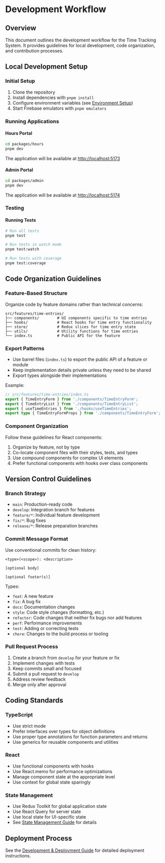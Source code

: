 # Development Workflow

## Overview

This document outlines the development workflow for the Time Tracking System. It provides guidelines for local development, code organization, and contribution processes.

## Local Development Setup

### Initial Setup

1. Clone the repository
2. Install dependencies with `pnpm install`
3. Configure environment variables (see [Environment Setup](../env/setup.md))
4. Start Firebase emulators with `pnpm emulators`

### Running Applications

#### Hours Portal

```bash
cd packages/hours
pnpm dev
```

The application will be available at <http://localhost:5173>

#### Admin Portal

```bash
cd packages/admin
pnpm dev
```

The application will be available at <http://localhost:5174>

### Testing

#### Running Tests

```bash
# Run all tests
pnpm test

# Run tests in watch mode
pnpm test:watch

# Run tests with coverage
pnpm test:coverage
```

## Code Organization Guidelines

### Feature-Based Structure

Organize code by feature domains rather than technical concerns:

```
src/features/time-entries/
├── components/        # UI components specific to time entries
├── hooks/             # React hooks for time entry functionality
├── store/             # Redux slices for time entry state
├── utils/             # Utility functions for time entries
└── index.ts           # Public API for the feature
```

### Export Patterns

- Use barrel files (`index.ts`) to export the public API of a feature or module
- Keep implementation details private unless they need to be shared
- Export types alongside their implementations

Example:

```typescript
// src/features/time-entries/index.ts
export { TimeEntryForm } from './components/TimeEntryForm';
export { TimeEntryList } from './components/TimeEntryList';
export { useTimeEntries } from './hooks/useTimeEntries';
export type { TimeEntryFormProps } from './components/TimeEntryForm';
```

### Component Organization

Follow these guidelines for React components:

1. Organize by feature, not by type
2. Co-locate component files with their styles, tests, and types
3. Use compound components for complex UI elements
4. Prefer functional components with hooks over class components

## Version Control Guidelines

### Branch Strategy

- `main`: Production-ready code
- `develop`: Integration branch for features
- `feature/*`: Individual feature development
- `fix/*`: Bug fixes
- `release/*`: Release preparation branches

### Commit Message Format

Use conventional commits for clean history:

```
<type>(<scope>): <description>

[optional body]

[optional footer(s)]
```

Types:
- `feat`: A new feature
- `fix`: A bug fix
- `docs`: Documentation changes
- `style`: Code style changes (formatting, etc.)
- `refactor`: Code changes that neither fix bugs nor add features
- `perf`: Performance improvements
- `test`: Adding or correcting tests
- `chore`: Changes to the build process or tooling

### Pull Request Process

1. Create a branch from `develop` for your feature or fix
2. Implement changes with tests
3. Keep commits small and focused
4. Submit a pull request to `develop`
5. Address review feedback
6. Merge only after approval

## Coding Standards

### TypeScript

- Use strict mode
- Prefer interfaces over types for object definitions
- Use proper type annotations for function parameters and returns
- Use generics for reusable components and utilities

### React

- Use functional components with hooks
- Use React.memo for performance optimizations
- Manage component state at the appropriate level
- Use context for global state sparingly

### State Management

- Use Redux Toolkit for global application state
- Use React Query for server state
- Use local state for UI-specific state
- See [State Management Guide](../main_readme/state-management-guide.md) for details

## Deployment Process

See the [Development & Deployment Guide](../main_readme/development-deployment-guide.md) for detailed deployment instructions. 